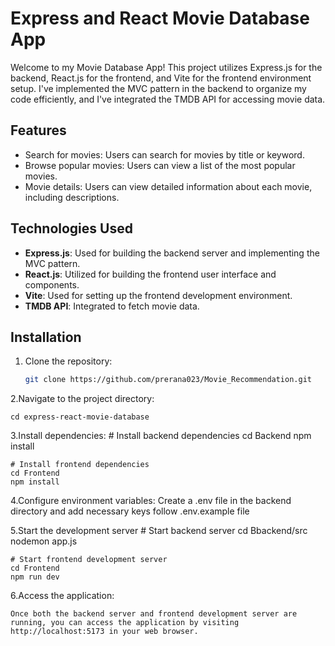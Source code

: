 # Express and React Movie Database App

Welcome to my Movie Database App! This project utilizes Express.js for the backend, React.js for the frontend, and Vite for the frontend environment setup. I've implemented the MVC pattern in the backend to organize my code efficiently, and I've integrated the TMDB API for accessing movie data.

## Features

- Search for movies: Users can search for movies by title or keyword.
- Browse popular movies: Users can view a list of the most popular movies.
- Movie details: Users can view detailed information about each movie, including descriptions.

## Technologies Used

- **Express.js**: Used for building the backend server and implementing the MVC pattern.
- **React.js**: Utilized for building the frontend user interface and components.
- **Vite**: Used for setting up the frontend development environment.
- **TMDB API**: Integrated to fetch movie data.

## Installation

1. Clone the repository:

   ```bash
   git clone https://github.com/prerana023/Movie_Recommendation.git

2.Navigate to the project directory:

    cd express-react-movie-database

3.Install dependencies:
    # Install backend dependencies
    cd Backend
    npm install

    # Install frontend dependencies
    cd Frontend
    npm install

4.Configure environment variables:
    Create a .env file in the backend directory and add necessary keys follow .env.example file

5.Start the development server
    # Start backend server
    cd Bbackend/src
    nodemon app.js

    # Start frontend development server
    cd Frontend
    npm run dev

6.Access the application:

    Once both the backend server and frontend development server are running, you can access the application by visiting http://localhost:5173 in your web browser.
